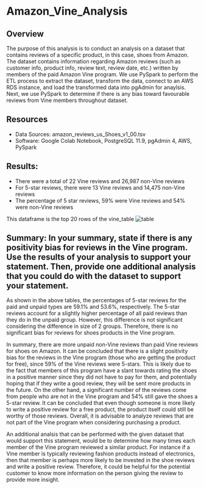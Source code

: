 # Amazon_Vine_Analysis

## Overview 
The purpose of this analysis is to conduct an analysis on a dataset that contains reviews of a specific product, in this case, shoes from Amazon. The dataset contains information regarding Amazon reviews (such as customer info, product info, review text, review date, etc.) written by members of the paid Amazon Vine program. We use PySpark to perform the ETL process to extract the dataset, transform the data, connect to an AWS RDS instance, and load the transformed data into pgAdmin for anaylsis. Next, we use PySpark to determine if there is any bias toward favourable reviews from Vine members throughout dataset.

## Resources
- Data Sources: amazon_reviews_us_Shoes_v1_00.tsv
- Software: Google Colab Notebook, PostgreSQL 11.9, pgAdmin 4, AWS, PySpark

## Results:
- There were a total of 22 Vine reviews and 26,987 non-Vine reviews
- For 5-star reviews, there were 13 Vine reviews and 14,475 non-Vine reviews
- The percentage of 5 star reviews, 59% were Vine reviews and 54% were non-Vine reviews

This dataframe is the top 20 rows of the vine_table
![table](https://user-images.githubusercontent.com/33900637/158006051-268e2845-00b0-4ac1-89a2-9a21a1ab7d3e.png)

## Summary: In your summary, state if there is any positivity bias for reviews in the Vine program. Use the results of your analysis to support your statement. Then, provide one additional analysis that you could do with the dataset to support your statement.
As shown in the above tables, the percentages of 5-star reviews for the paid and unpaid types are 59.1% and 53.6%, respectively. The 5-star reviews account for a slightly higher percentage of all paid reviews than they do in the unpaid group. However, this difference is not significant considering the difference in size of 2 groups. Therefore, there is no significant bias for reviews for shoes products in the Vine program.

In summary, there are more unpaid non-Vine reviews than paid Vine reviews for shoes on Amazon. It can be concluded that there is a slight positivity bias for the reviews in the Vine program (those who are getting the product for free), since 59% of the Vine reviews were 5-stars. This is likely due to the fact that members of this program have a slant towards rating the shoes in a positive manner since they did not have to pay for them, and potentially hoping that if they write a good review, they will be sent more products in the future. On the other hand, a significant number of the reviews come from people who are not in the Vine program and 54% still gave the shoes a 5-star review. It can be concluded that even though someone is more likely to write a positive review for a free product, the product itself could still be worthy of those reviews. Overall, it is advisable to analyze reviews that are not part of the Vine program when considering purchasing a product.

An additional analsis that can be performed with the given dataset that would support this statement, would be to determine how many times each member of the Vine program reviewed a similar product. For instance if a Vine member is typically reviewing fashion products instead of electronics, then that member is perhaps more likely to be invested in the shoe reviews and write a positive review. Therefore, it could be helpful for the potential customer to know more information on the person giving the review to provide more insight.
